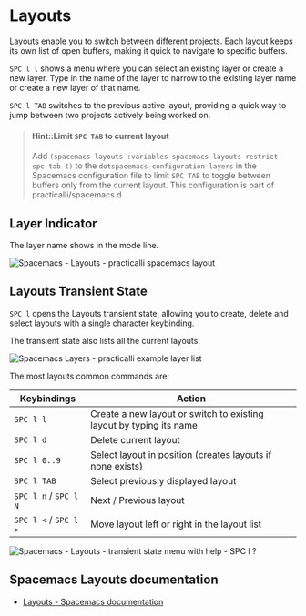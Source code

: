 # Layouts

Layouts enable you to switch between different projects.  Each layout keeps its own list of open buffers, making it quick to navigate to specific buffers.

`SPC l l` shows a menu where you can select an existing layer or create a new layer. Type in the name of the layer to narrow to the existing layer name or create a new layer of that name.

`SPC l TAB` switches to the previous active layout, providing a quick way to jump between two projects actively being worked on.

> #### Hint::Limit `SPC TAB` to current layout
> Add `(spacemacs-layouts :variables spacemacs-layouts-restrict-spc-tab t)` to the `dotspacemacs-configuration-layers` in the Spacemacs configuration file to limit `SPC TAB` to toggle between buffers only from the current layout.  This configuration is part of practicalli/spacemacs.d


## Layer Indicator

The layer name shows in the mode line.

![Spacemacs - Layouts - practicalli spacemacs layout](https://raw.githubusercontent.com/practicalli/graphic-design/live/spacemacs/screenshots/spacemacs-modeline-layouts.png)


## Layouts Transient State

`SPC l` opens the Layouts transient state, allowing you to create, delete and select layouts with a single character keybinding.

The transient state also lists all the current layouts.

![Spacemacs Layers - practicalli example layer list](https://raw.githubusercontent.com/practicalli/graphic-design/live/spacemacs/screenshots/spacemacs-layouts-transient-state-practicalli-layouts.png)

The most layouts common commands are:

| Keybindings           | Action                                                              |
|-----------------------|---------------------------------------------------------------------|
| `SPC l l`             | Create a new layout or switch to existing layout by typing its name |
| `SPC l d`             | Delete current layout                                               |
| `SPC l 0..9`          | Select layout in position (creates layouts if none exists)          |
| `SPC l TAB`           | Select previously displayed layout                                  |
| `SPC l n` / `SPC l N` | Next / Previous layout                                              |
| `SPC l <` / `SPC l >` | Move layout left or right in the layout list                        |


![Spacemacs - Layouts - transient state menu with help - `SPC l ?` ](https://raw.githubusercontent.com/practicalli/graphic-design/live/spacemacs/screenshots/spacemacs-layouts-transient-state-menu.png)


## Spacemacs Layouts documentation

* [Layouts - Spacemacs documentation](https://github.com/syl20bnr/spacemacs/blob/develop/doc/DOCUMENTATION.org#layouts-and-workspaces)
